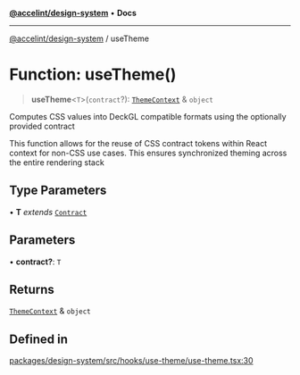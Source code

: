 [**@accelint/design-system**](../README.md) • **Docs**

***

[@accelint/design-system](../README.md) / useTheme

# Function: useTheme()

> **useTheme**\<`T`\>(`contract`?): [`ThemeContext`](../type-aliases/ThemeContext.md) & `object`

Computes CSS values into DeckGL compatible formats using the optionally provided contract

This function allows for the reuse of CSS contract tokens within React context for non-CSS
use cases. This ensures synchronized theming across the entire rendering stack

## Type Parameters

• **T** *extends* [`Contract`](../type-aliases/Contract.md)

## Parameters

• **contract?**: `T`

## Returns

[`ThemeContext`](../type-aliases/ThemeContext.md) & `object`

## Defined in

[packages/design-system/src/hooks/use-theme/use-theme.tsx:30](https://github.com/gohypergiant/standard-toolkit/blob/258694cea8ed8bbd956b3cf5da47c2c9debcf127/packages/design-system/src/hooks/use-theme/use-theme.tsx#L30)
